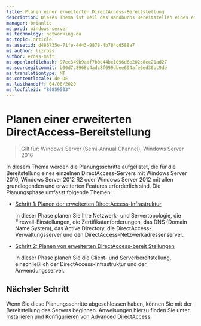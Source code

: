 ```yaml
---
title: Planen einer erweiterten DirectAccess-Bereitstellung
description: Dieses Thema ist Teil des Handbuchs Bereitstellen eines einzelnen DirectAccess-Servers mit erweiterten Einstellungen für Windows Server 2016.
manager: brianlic
ms.prod: windows-server
ms.technology: networking-da
ms.topic: article
ms.assetid: d486735e-71fe-4443-9878-4b784cd588a7
ms.author: lizross
author: eross-msft
ms.openlocfilehash: 97ec349b9aaf7b0e44be1096d6e202c8ee21ad27
ms.sourcegitcommit: b00d7c8968c4adc8f699dbee694afe6ed36bc9de
ms.translationtype: MT
ms.contentlocale: de-DE
ms.lasthandoff: 04/08/2020
ms.locfileid: "80859503"
---
```

# <a name="plan-an-advanced-directaccess-deployment"></a>Planen einer erweiterten DirectAccess-Bereitstellung

>Gilt für: Windows Server (Semi-Annual Channel), Windows Server 2016

In diesem Thema werden die Planungsschritte aufgelistet, die für die Bereitstellung eines einzelnen DirectAccess-Servers mit Windows Server 2016, Windows Server 2012 R2 oder Windows Server 2012 mit allen grundlegenden und erweiterten Features erforderlich sind. Die Planungsphase umfasst folgende Themen.  
  
-   [Schritt 1: Planen der erweiterten DirectAccess-Infrastruktur](da-adv-plan-s1-infrastructure.md)  
  
    In dieser Phase planen Sie Ihre Netzwerk- und Servertopologie, die Firewall-Einstellungen, die Zertifikatanforderungen, das DNS (Domain Name System), das Active Directory, die DirectAccess-Verwaltungsserver und den DirectAccess-Netzwerkadressenserver.  
  
-   [Schritt 2: Planen von erweiterten DirectAccess-bereit Stellungen](da-adv-plan-s2-deployments.md)  
  
    In dieser Phase planen Sie die Client- und Serverbereitstellung, einschließlich der DirectAccess-Infrastruktur und der Anwendungsserver.  
  
## <a name="next-step"></a>Nächster Schritt  
Wenn Sie diese Planungsschritte abgeschlossen haben, können Sie mit der Bereitstellung des Servers beginnen. Anweisungen hierzu finden Sie unter [Installieren und Konfigurieren von Advanced DirectAccess](Install-and-Configure-Advanced-DirectAccess.md).  
  


